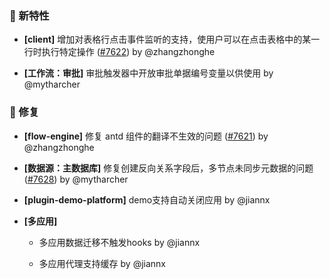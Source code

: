 ### 🎉 新特性

- **[client]** 增加对表格行点击事件监听的支持，使用户可以在点击表格中的某一行时执行特定操作 ([#7622](https://github.com/nocobase/nocobase/pull/7622)) by @zhangzhonghe

- **[工作流：审批]** 审批触发器中开放审批单据编号变量以供使用 by @mytharcher

### 🐛 修复

- **[flow-engine]** 修复 antd 组件的翻译不生效的问题 ([#7621](https://github.com/nocobase/nocobase/pull/7621)) by @zhangzhonghe

- **[数据源：主数据库]** 修复创建反向关系字段后，多节点未同步元数据的问题 ([#7628](https://github.com/nocobase/nocobase/pull/7628)) by @mytharcher

- **[plugin-demo-platform]** demo支持自动关闭应用 by @jiannx

- **[多应用]**
  - 多应用数据迁移不触发hooks by @jiannx

  - 多应用代理支持缓存 by @jiannx

